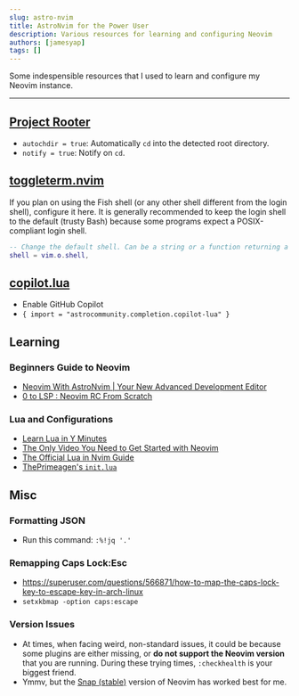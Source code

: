 ```yaml
---
slug: astro-nvim
title: AstroNvim for the Power User
description: Various resources for learning and configuring Neovim
authors: [jamesyap]
tags: []
---
```


Some indespensible resources that I used to learn and configure my Neovim instance.

<!--truncate-->

---

## [Project Rooter](https://docs.astronvim.com/recipes/rooter/)

- `autochdir = true`: Automatically `cd` into the detected root directory.
- `notify = true`: Notify on `cd`.

## [toggleterm.nvim](https://github.com/akinsho/toggleterm.nvim)

If you plan on using the Fish shell (or any other shell different from the login shell), configure it here.
It is generally recommended to keep the login shell to the default (trusty Bash) because some programs expect a POSIX-compliant login shell.

```lua
-- Change the default shell. Can be a string or a function returning a string
shell = vim.o.shell,
```

## [copilot.lua](https://github.com/zbirenbaum/copilot.lua)

- Enable GitHub Copilot
- `{ import = "astrocommunity.completion.copilot-lua" }`

## Learning

### Beginners Guide to Neovim

- [Neovim With AstroNvim | Your New Advanced Development Editor](https://www.youtube.com/watch?v=GEHPiZ10gOk)
- [0 to LSP : Neovim RC From Scratch](https://www.youtube.com/watch?v=w7i4amO_zaE)

### Lua and Configurations

- [Learn Lua in Y Minutes](https://learnxinyminutes.com/docs/lua/)
- [The Only Video You Need to Get Started with Neovim](https://www.youtube.com/watch?v=m8C0Cq9Uv9o)
- [The Official Lua in Nvim Guide](https://neovim.io/doc/user/lua-guide.html)
- [ThePrimeagen's `init.lua`](https://github.com/ThePrimeagen/init.lua)


## Misc

### Formatting JSON

- Run this command: `:%!jq '.'`

### Remapping Caps Lock:Esc

- https://superuser.com/questions/566871/how-to-map-the-caps-lock-key-to-escape-key-in-arch-linux
- `setxkbmap -option caps:escape`

### Version Issues

- At times, when facing weird, non-standard issues, it could be because some plugins are either missing, or **do not support the Neovim version** that you are running. During these trying times, `:checkhealth` is your biggest friend.
- Ymmv, but the [Snap (stable)](https://github.com/neovim/neovim/blob/master/INSTALL.md#snap) version of Neovim has worked best for me.

